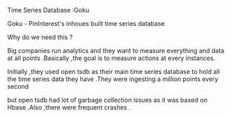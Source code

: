 Time Series Database :Goku

Goku - PinInterest's inhoues built time series database 

Why do we need this ?

Big companies run analytics and they want to measure everything and data at all points .Basically ,the goal is to measure actions at every instances.

Initially ,they used open tsdb as their main time series database to hold all the time series data they have .They were ingesting a million points every second

but open tsdb had lot of garbage collection issues as it was based on Hbase .Also ,there were frequent crashes .

